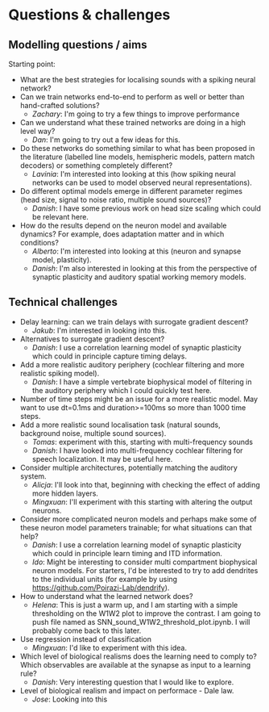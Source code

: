 
# Questions & challenges


## Modelling questions / aims

Starting point:

* What are the best strategies for localising sounds with a spiking neural network?
* Can we train networks end-to-end to perform as well or better than hand-crafted solutions?
  - _Zachary_: I'm going to try a few things to improve performance
* Can we understand what these trained networks are doing in a high level way?
  - _Dan_: I'm going to try out a few ideas for this.
* Do these networks do something similar to what has been proposed in the literature (labelled line models, hemispheric models, pattern match decoders) or something completely different?
  - _Lavinia_: I'm interested into looking at this (how spiking neural networks can be used to model observed neural representations).
* Do different optimal models emerge in different parameter regimes (head size, signal to noise ratio, multiple sound sources)?
  - _Danish_:  I have some previous work on head size scaling which could be relevant here.
* How do the results depend on the neuron model and available dynamics? For example, does adaptation matter and in which conditions?
  - _Alberto_: I'm interested into looking at this (neuron and synapse model, plasticity).
  - _Danish_: I'm also interested in looking at this from the perspective of synaptic plasticity and auditory spatial working memory models. 


## Technical challenges

* Delay learning: can we train delays with surrogate gradient descent?
  - _Jakub_: I'm interested in looking into this.
* Alternatives to surrogate gradient descent?
  - _Danish_:  I use a correlation learning model of synaptic plasticity which could in principle capture timing delays.
* Add a more realistic auditory periphery (cochlear filtering and more realistic spiking model).
  - _Danish_:  I have a simple vertebrate biophysical model of filtering in the auditory periphery which I could quickly test here.
* Number of time steps might be an issue for a more realistic model. May want to use dt=0.1ms and duration>=100ms so more than 1000 time steps.
* Add a more realistic sound localisation task (natural sounds, background noise, multiple sound sources).
  - _Tomas_: experiment with this, starting with multi-frequency sounds
  - _Danish_: I have looked into multi-frequency cochlear filtering for speech localization. It may be useful here.
* Consider multiple architectures, potentially matching the auditory system.
  - _Alicja_: I'll look into that, beginning with checking the effect of adding more hidden layers.
  - _Mingxuan_: I'll experiment with this starting with altering the output neurons.
* Consider more complicated neuron models and perhaps make some of these neuron model parameters trainable; for what situations can that help?
  - _Danish_:  I use a correlation learning model of synaptic plasticity which could in principle learn timing and ITD information.
  - _Ido_: Might be interesting to consider multi compartment biophysical neuron models. For starters, I'd be interested to try to add dendrites to the individual units (for example by using https://github.com/Poirazi-Lab/dendrify).
* How to understand what the learned network does?
  - _Helena_:  This is just a warm up, and I am starting with a simple thresholding on the W1W2 plot to improve the contrast. I am going to push file named as SNN_sound_W1W2_threshold_plot.ipynb. I will probably come back to this later. 
* Use regression instead of classification
  - _Mingxuan_: I'd like to experiment with this idea.
* Which level of biological realisms does the learning need to comply to? Which observables are available at the synapse as input to a learning rule?
  - _Danish_:  Very interesting question that I would like to explore.
* Level of biological realism and impact on performace - Dale law.
  - _Jose_: Looking into this